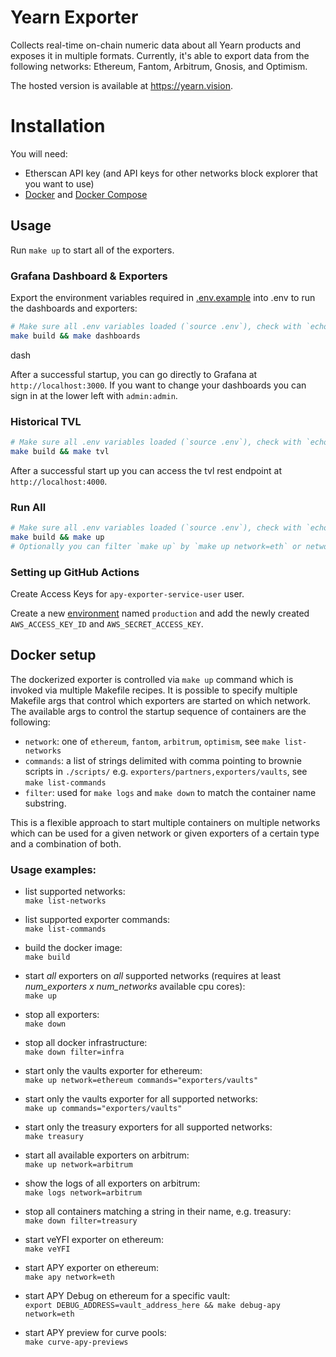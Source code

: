 # Yearn Exporter

Collects real-time on-chain numeric data about all Yearn products and exposes it in multiple formats. Currently, it's able to export data from the following networks:
Ethereum, Fantom, Arbitrum, Gnosis, and Optimism.

The hosted version is available at https://yearn.vision.

# Installation

You will need:

- Etherscan API key (and API keys for other networks block explorer that you want to use)
- [Docker](https://www.docker.com/) and [Docker Compose](https://github.com/docker/compose)

## Usage

Run `make up` to start all of the exporters.

### Grafana Dashboard & Exporters

Export the environment variables required in [.env.example](./.env.example) into .env to run the dashboards and exporters:

```bash
# Make sure all .env variables loaded (`source .env`), check with `echo $variable_name_here`
make build && make dashboards
```
dash

After a successful startup, you can go directly to Grafana at `http://localhost:3000`. If you want to change your dashboards you can sign in at the lower left with `admin:admin`.

### Historical TVL

```bash
# Make sure all .env variables loaded (`source .env`), check with `echo $variable_name_here`
make build && make tvl
```

After a successful start up you can access the tvl rest endpoint at `http://localhost:4000`.

### Run All
```bash
# Make sure all .env variables loaded (`source .env`), check with `echo $variable_name_here`
make build && make up
# Optionally you can filter `make up` by `make up network=eth` or network=ftm ect for networks supported in the make file
```

### Setting up GitHub Actions

Create Access Keys for `apy-exporter-service-user` user.

Create a new [environment](https://github.com/numan/yearn-exporter/settings/environments) named `production` and add the newly created `AWS_ACCESS_KEY_ID` and `AWS_SECRET_ACCESS_KEY`.

## Docker setup

The dockerized exporter is controlled via `make up` command which is invoked via multiple Makefile recipes.
It is possible to specify multiple Makefile args that control which exporters are started on which network.
The available args to control the startup sequence of containers are the following:

- `network`: one of `ethereum`, `fantom`, `arbitrum`, `optimism`, see `make list-networks`
- `commands`: a list of strings delimited with comma pointing to brownie scripts in `./scripts/` e.g. `exporters/partners,exporters/vaults`, see `make list-commands`
- `filter`: used for `make logs` and `make down` to match the container name substring.

This is a flexible approach to start multiple containers on multiple networks which can be used for a given network or given exporters of a certain type and a combination of both.

### Usage examples:

- list supported networks:  
  `make list-networks`

- list supported exporter commands:  
  `make list-commands`

- build the docker image:  
  `make build`

- start _all_ exporters on _all_ supported networks (requires at least *num_exporters x num_networks* available cpu cores):  
  `make up`

- stop all exporters:  
  `make down`

- stop all docker infrastructure:   
  `make down filter=infra`

- start only the vaults exporter for ethereum:  
  `make up network=ethereum commands="exporters/vaults"`

- start only the vaults exporter for all supported networks:  
  `make up commands="exporters/vaults"`

- start only the treasury exporters for all supported networks:  
  `make treasury`

- start all available exporters on arbitrum:  
  `make up network=arbitrum`

- show the logs of all exporters on arbitrum:  
  `make logs network=arbitrum`

- stop all containers matching a string in their name, e.g. treasury:  
  `make down filter=treasury`

- start veYFI exporter on ethereum:  
  `make veYFI`

- start APY exporter on ethereum:  
  `make apy network=eth`

- start APY Debug on ethereum for a specific vault:  
  `export DEBUG_ADDRESS=vault_address_here && make debug-apy network=eth`

- start APY preview for curve pools:  
   `make curve-apy-previews`
